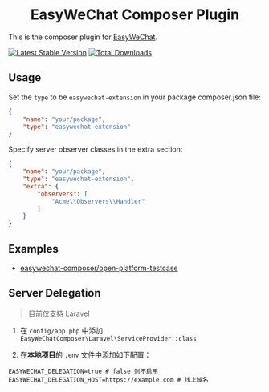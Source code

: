 <p align="center">
    <h1 align="center">EasyWeChat Composer Plugin</h1>
</p>


This is the composer plugin for [EasyWeChat](https://github.com/overtrue/wechat).

[![Latest Stable Version](https://poser.pugx.org/easywechat-composer/easywechat-composer/v/stable.png)](https://packagist.org/packages/easywechat-composer/easywechat-composer)
[![Total Downloads](https://poser.pugx.org/easywechat-composer/easywechat-composer/downloads.png)](https://packagist.org/packages/easywechat-composer/easywechat-composer)

Usage
---

Set the `type` to be `easywechat-extension` in your package composer.json file:

```json
{
    "name": "your/package",
    "type": "easywechat-extension"
}
```

Specify server observer classes in the extra section:

```json
{
    "name": "your/package",
    "type": "easywechat-extension",
    "extra": {
        "observers": [
            "Acme\\Observers\\Handler"
        ]
    }
}
```

Examples
---
* [easywechat-composer/open-platform-testcase](https://github.com/mingyoung/open-platform-testcase)

Server Delegation
---

> 目前仅支持 Laravel

1. 在 `config/app.php` 中添加 `EasyWeChatComposer\Laravel\ServiceProvider::class`

2. 在**本地项目**的 `.env` 文件中添加如下配置：

```
EASYWECHAT_DELEGATION=true # false 则不启用
EASYWECHAT_DELEGATION_HOST=https://example.com # 线上域名
```
